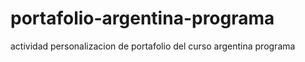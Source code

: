 # portafolio-argentina-programa
actividad personalizacion de portafolio del curso argentina programa
